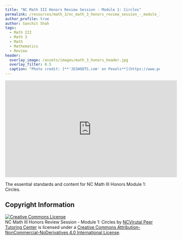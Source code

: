 ```yaml
---
title: "NC Math III Honors Review Session - Module 1: Circles"
permalink: /resources/math_3/nc_math_3_honors_review_session_-_module_1_circles/
author_profile: true
author: Sanchit Shah
tags:
  - Math III
  - Math 3
  - Math
  - Mathematics
  - Review
header:
  overlay_image: /assets/images/math_3_honors_header.jpg 
  overlay_filter: 0.5
  caption: "Photo credit: [**'JESHOOTS.com' on Pexels**](https://www.pexels.com/photo/person-holding-a-chalk-in-front-of-the-chalk-board-714699/)"
---
```

<iframe width="560" height="315" src="https://ncvps.yuja.com/V/Video?v=2366364&node=8480984&a=1073258069&preload=false" frameborder="0" webkitallowfullscreen mozallowfullscreen allowfullscreen></iframe>

The essential standards and content for NC Math III Honors Module 1: Circles.

## Copyright Information
<a rel="license" href="http://creativecommons.org/licenses/by-nc-nd/4.0/"><img alt="Creative Commons License" style="border-width:0" src="https://i.creativecommons.org/l/by-nc-nd/4.0/88x31.png" /></a><br /><span xmlns:dct="http://purl.org/dc/terms/" href="http://purl.org/dc/dcmitype/MovingImage" property="dct:title" rel="dct:type"> NC Math III Honors Review Session - Module 1: Circles</span> by <a xmlns:cc="http://creativecommons.org/ns#" href="https://ptcresources.github.io/resources/math_3/nc_math_3_honors_review_session_-_module_1_circles" property="cc:attributionName" rel="cc:attributionURL">NCVirutal Peer Tutoring Center</a> is licensed under a <a rel="license" href="http://creativecommons.org/licenses/by-nc-nd/4.0/">Creative Commons Attribution-NonCommercial-NoDerivatives 4.0 International License</a>.